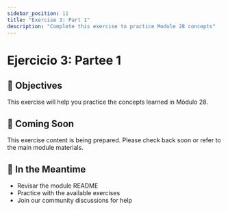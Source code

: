 ```yaml
---
sidebar_position: 11
title: "Exercise 3: Part 1"
description: "Complete this exercise to practice Module 28 concepts"
---
```


# Ejercicio 3: Partee 1

## 🎯 Objectives

This exercise will help you practice the concepts learned in Módulo 28.

## 📝 Coming Soon

This exercise content is being prepared. Please check back soon or refer to the main module materials.

## 🚀 In the Meantime

- Revisar the module README
- Practice with the available exercises
- Join our community discussions for help
